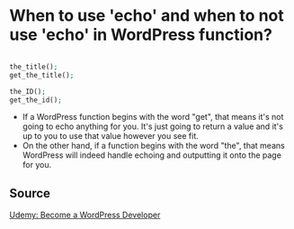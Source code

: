 # When to use 'echo' and when to not use 'echo' in WordPress function?

```php

the_title();
get_the_title();

the_ID();
get_the_id();

```
- If a WordPress function begins with the word "get", that means it's not going to echo anything for you. It's just going to return a value and it's up to you to use that value however you see fit. 
- On the other hand, if a function begins with the word "the", that means WordPress will indeed handle echoing and outputting it onto the page for you. 


## Source
[Udemy: Become a WordPress Developer](https://www.udemy.com/course/become-a-wordpress-developer-php-javascript/)